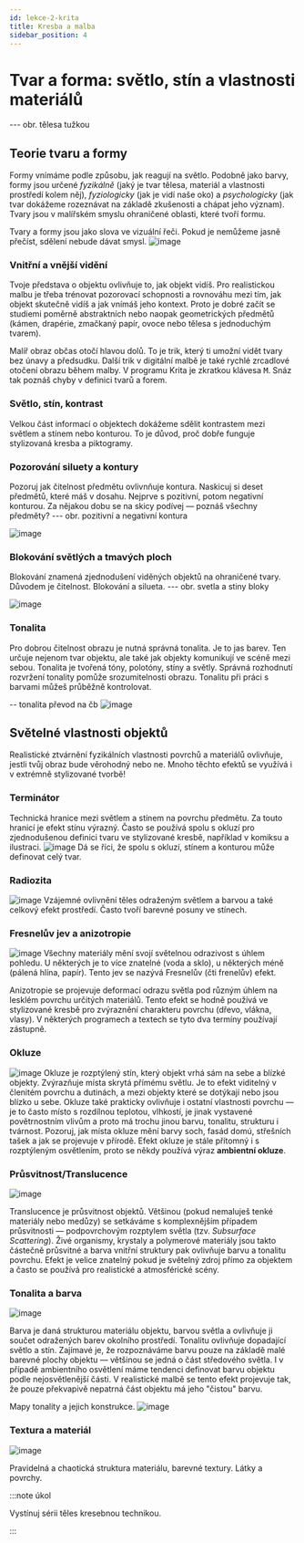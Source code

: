 ```yaml
---
id: lekce-2-krita
title: Kresba a malba
sidebar_position: 4
---
```


# Tvar a forma: světlo, stín a vlastnosti materiálů

--- obr. tělesa tužkou
## Teorie tvaru a formy
Formy vnímáme podle způsobu, jak reagují na světlo. Podobně jako barvy, formy jsou určené *fyzikálně* (jaký je tvar tělesa, materiál a vlastnosti prostředí kolem něj), *fyziologicky* (jak je vidí naše oko) a *psychologicky* (jak tvar dokážeme rozeznávat na základě zkušenosti a chápat jeho význam). Tvary  jsou v malířském smyslu ohraničené oblasti, které tvoří formu.

Tvary a formy jsou jako slova ve vizuální řeči. Pokud je nemůžeme jasně přečíst, sdělení nebude dávat smysl.
![image](../img/aka-moc.svg)
### Vnitřní a vnější vidění
Tvoje představa o objektu ovlivňuje to, jak objekt vidíš. Pro realistickou malbu je třeba trénovat pozorovací schopnosti a rovnováhu mezi tím, jak objekt skutečně vidíš a jak vnímáš jeho kontext. Proto je dobré začít se studiemi poměrně abstraktních nebo naopak geometrických předmětů (kámen, drapérie, zmačkaný papír, ovoce nebo tělesa s jednoduchým tvarem).  

Malíř obraz občas otočí hlavou dolů. To je trik, který ti umožní vidět tvary bez únavy a předsudku. Další trik v digitální malbě je také rychlé zrcadlové otočení obrazu během malby. V programu Krita je zkratkou klávesa <kbd>M</kbd>. Snáz tak poznáš chyby v definici tvarů a forem.  
### Světlo, stín, kontrast
Velkou část informací o objektech dokážeme sdělit kontrastem mezi světlem a stínem nebo konturou. To je důvod, proč dobře funguje stylizovaná kresba a piktogramy.
### Pozorování siluety a kontury
Pozoruj jak čitelnost předmětu ovlivnňuje kontura. Naskicuj si deset předmětů, které máš v dosahu. Nejprve s pozitivní, potom negativní konturou. Za nějakou dobu se na skicy podívej — poznáš všechny předměty?
--- obr. pozitivní a negativní kontura

![image](../img/aka-moc.svg)
### Blokování světlých a tmavých ploch
Blokování znamená zjednodušení viděných objektů na ohraničené tvary. Důvodem je čitelnost. Blokování a silueta.
--- obr. svetla a stiny bloky

![image](../img/aka-moc.svg)
### Tonalita
Pro dobrou čitelnost obrazu je nutná správná tonalita. Je to jas barev. Ten určuje nejenom tvar objektu, ale také jak objekty komunikují ve scéně mezi sebou. Tonalita je tvořená tóny, polotóny, stíny a světly. Správná rozhodnutí rozvržení tonality pomůže srozumitelnosti obrazu. Tonalitu při práci s barvami můžeš průběžně kontrolovat.

-- tonalita převod na čb
![image](../img/aka-moc.svg)

## Světelné vlastnosti objektů
Realistické ztvárnění fyzikálních vlastnosti povrchů a materiálů ovlivňuje, jestli tvůj obraz bude věrohodný nebo ne. Mnoho těchto efektů se využívá i v extrémně stylizované tvorbě!    
### Terminátor
Technická hranice mezi světlem a stínem na povrchu předmětu. Za touto hranicí je efekt stínu výrazný. Často se používá spolu s okluzí pro zjednodušenou definici tvaru ve stylizované kresbě, například v komiksu a ilustraci.
![image](../img/terminator.svg)
Dá se říci, že spolu s okluzí, stínem a konturou může definovat celý tvar.

### Radiozita
![image](../img/aka-moc1.svg)
Vzájemné ovlivnění těles odraženým světlem a barvou a také celkový efekt prostředí. Často tvoří barevné posuny ve stínech.

### Fresnelův jev a anizotropie
![image](../img/aka-moc1.svg)
Všechny materiály mění svojí světelnou odrazivost s úhlem pohledu. U některých je to více znatelné (voda a sklo), u některých méně (pálená hlína, papír). Tento jev se nazývá Fresnelův (čti frenelův) efekt.

Anizotropie se projevuje deformací odrazu světla pod různým úhlem na lesklém povrchu určitých materiálů. Tento efekt se hodně používá ve stylizované kresbě pro zvýraznění charakteru povrchu (dřevo, vlákna, vlasy). V některých programech a textech se tyto dva termíny používají zástupně.
### Okluze
![image](../img/aka-moc1.svg)
Okluze je rozptýlený stín, který objekt vrhá sám na sebe a blízké objekty. Zvýrazňuje místa skrytá přímému světlu. Je to efekt viditelný v členitém povrchu a dutinách, a mezi objekty které se dotýkají nebo jsou blízko u sebe. Okluze také prakticky ovlivňuje i ostatní vlastnosti povrchu — je to často místo s rozdílnou teplotou, vlhkostí, je jinak vystavené povětrnostním vlivům a proto má trochu jinou barvu, tonalitu, strukturu i tvárnost. Pozoruj, jak místa okluze mění barvy soch, fasád domú, střešních tašek a jak se projevuje v přírodě. Efekt okluze je stále přítomný i s rozptýleným osvětlením, proto se někdy používá výraz **ambientní okluze**.
### Průsvitnost/Translucence
![image](../img/aka-moc1.svg)

Translucence  je průsvitnost objektů. Většinou (pokud nemaluješ tenké materiály nebo medůzy) se setkáváme s komplexnějším případem průsvitnosti — podpovrchovým rozptylem světla (tzv. *Subsurface Scattering*). Živé organismy, krystaly a polymerové materiály jsou takto částečně průsvitné a barva vnitřní struktury pak ovlivňuje barvu a tonalitu povrchu. Efekt je velice znatelný pokud je světelný zdroj přímo za objektem a často se používá pro realistické a atmosférické scény.    
### Tonalita a barva
![image](../img/aka-moc1.svg)

Barva je daná strukturou materiálu objektu, barvou světla a ovlivňuje ji součet odražených barev okolního prostředí. Tonalitu ovlivňuje dopadající světlo a stín. Zajímavé je, že rozpoznáváme barvu pouze na základě malé barevné plochy objektu — většinou se jedná o část středového světla. I v případě ambientního osvětlení máme tendenci definovat barvu objektu podle nejosvětlenější části. V realistické  malbě se tento efekt projevuje tak, že pouze překvapivě nepatrná část objektu má jeho "čistou" barvu.

Mapy tonality a jejich konstrukce.
![image](../img/aka-moc.svg)
### Textura a materiál
![image](../img/aka-moc1.svg)

Pravidelná a chaotická struktura materiálu, barevné textury. Látky a povrchy.



:::note úkol

Vystínuj sérii těles kresebnou technikou.

:::
